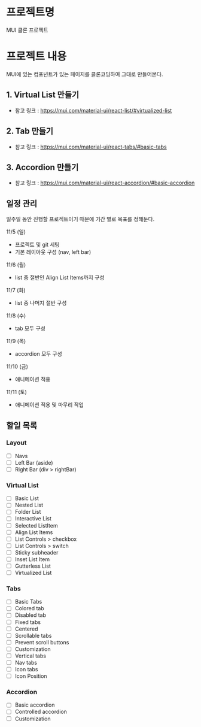 # 프로젝트명

MUI 클론 프로젝트

# 프로젝트 내용

MUI에 있는 컴포넌트가 있는 페이지를 클론코딩하여 그대로 만들어본다.

## 1. Virtual List 만들기
- 참고 링크 : https://mui.com/material-ui/react-list/#virtualized-list

## 2. Tab 만들기
- 참고 링크 : https://mui.com/material-ui/react-tabs/#basic-tabs
    
## 3. Accordion 만들기
- 참고 링크 : https://mui.com/material-ui/react-accordion/#basic-accordion
    

## 일정 관리
일주일 동안 진행할 프로젝트이기 때문에 기간 별로 목표를 정해둔다.

11/5 (일)
- 프로젝트 및 git 세팅
- 기본 레이아웃 구성 (nav, left bar)

11/6 (월)
- list 중 절반인 Align List Items까지 구성

11/7 (화)
- list 중 나머지 절반 구성

11/8 (수)
- tab 모두 구성

11/9 (목)
- accordion 모두 구성

11/10 (금)
- 애니메이션 적용

11/11 (토)
- 애니메이션 적용 및 마무리 작업

## 할일 목록

### Layout

- [ ] Navs
- [ ] Left Bar (aside)
- [ ] Right Bar (div > rightBar)

### Virtual List
    
- [ ] Basic List
- [ ] Nested List
- [ ] Folder List
- [ ] Interactive List
- [ ] Selected ListItem 
- [ ] Align List Items
- [ ] List Controls > checkbox   
- [ ] List Controls > switch   
- [ ] Sticky subheader
- [ ] Inset List Item
- [ ] Gutterless List
- [ ] Virtualized List

### Tabs

- [ ] Basic Tabs
- [ ] Colored tab
- [ ] Disabled tab
- [ ] Fixed tabs
- [ ] Centered
- [ ] Scrollable tabs
- [ ] Prevent scroll buttons
- [ ] Customization
- [ ] Vertical tabs
- [ ] Nav tabs
- [ ] Icon tabs
- [ ] Icon Position

### Accordion

- [ ] Basic accordion
- [ ] Controlled accordion
- [ ] Customization